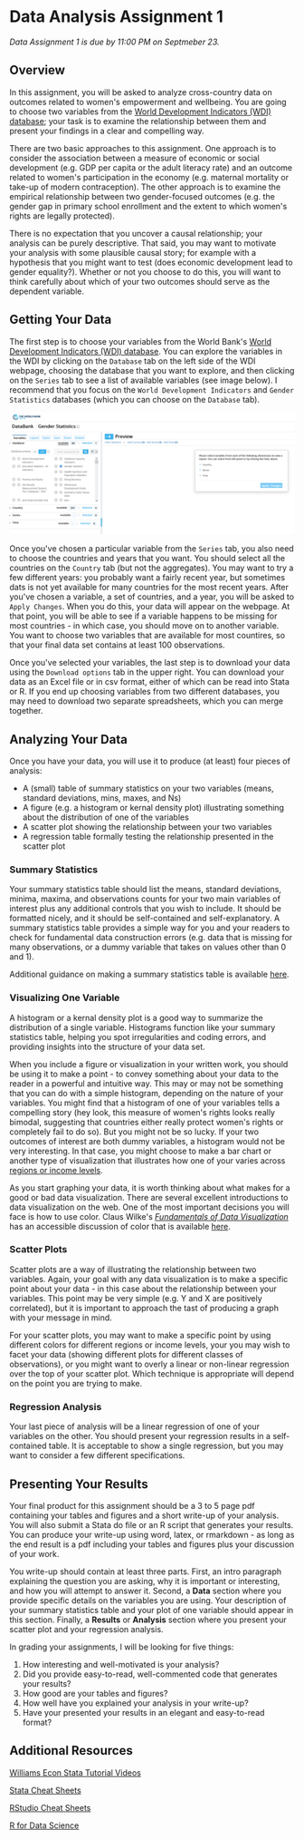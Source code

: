 # Data Analysis Assignment 1

_Data Assignment 1 is due by 11:00 PM on Septmeber 23._

## Overview

In this assignment, you will be asked to analyze cross-country data on outcomes related to women's empowerment and wellbeing.  You 
are going to choose two variables from the [World Development Indicators (WDI) database](https://databank.worldbank.org/source/world-development-indicators); 
your task is to examine the relationship between them and present your findings in a clear and compelling way.  

There are two basic approaches to this assignment.  One approach is to consider the association between a measure of economic or social development (e.g. GDP per capita or the adult literacy rate) and an outcome related to women's participation in the economy (e.g. maternal mortality or take-up of modern contraception).  The other approach is to examine the empirical relationship between two gender-focused outcomes (e.g. the gender gap in primary school enrollment and the extent to which women's rights are legally protected).  

There is no expectation that you uncover a causal relationship; your analysis can be purely descriptive.  That said, you may want to motivate your analysis with some plausible causal story; for example with a hypothesis that you might want to test (does economic development lead to gender equality?).  Whether or not you choose to do this, you will want to think carefully about which of your two outcomes should serve as the dependent variable.

## Getting Your Data

The first step is to choose your variables from the 
World Bank's [World Development Indicators (WDI) database](https://databank.worldbank.org/source/world-development-indicators).  You can explore the 
variables in the WDI by clicking on the `Database` tab on the left side of the WDI webpage, choosing the database that you want to explore, and 
then clicking on the `Series` tab to see a list of available variables (see image below).  I recommend that you focus on the `World Development Indicators` and `Gender Statistics` databases (which you can choose on the `Database` tab).

![WDI web interface](wdi1.png)

Once you've chosen a particular variable from the `Series` tab, you also need to choose the countries and years that you want.  You should select all the countries on the `Country` tab (but not the aggregates).  You may want to try a few different years:  you probably want a fairly recent year, but sometimes dats is not yet available for many countries for the most recent years.  After you've chosen a variable, a set of countries, and a year, you will be asked to `Apply Changes`.  When you do this, your data will appear on the webpage.  At that point, you will be able to see if a variable happens to be missing for most countries - in which case, you should move on to another variable.  You want to choose two variables that are available for most countires, so that your final data set contains at least 100 observations.  

Once you've selected your variables, the last step is to download your data using the `Download options` tab in the upper right.  You can download your data as an Excel file or in csv format, either of which can be read into Stata or R.  If you end up choosing variables from two different databases, you may need to download two separate spreadsheets, which you can merge together.  

## Analyzing Your Data

Once you have your data, you will use it to produce (at least) four pieces of analysis:

- A (small) table of summary statistics on your two variables (means, standard deviations, mins, maxes, and Ns)
- A figure (e.g. a histogram or kernal density plot) illustrating something about the distribution of one of the variables
- A scatter plot showing the relationship between your two variables
- A regression table formally testing the relationship presented in the scatter plot

### Summary Statistics

Your summary statistics table should list the means, standard deviations, minima, maxima, and observations counts 
for your two main variables of interest plus any additional controls that you wish to include.  It should be 
formatted nicely, and it should be self-contained and self-explanatory.  A summary statistics table provides a simple 
way for you and your readers to check for fundamental data construction errors (e.g. data that is missing for many observations, 
or a dummy variable that takes on values other than 0 and 1).

Additional guidance on making a summary statistics table is available [here](https://pjakiela.github.io/stata/summ-stats-table.html).

### Visualizing One Variable 

A histogram or a kernal density plot is a good way to summarize the distribution of a single variable.  Histograms function like 
your summary statistics table, helping you spot irregularities and coding errors, and providing insights into the structure 
of your data set.  

When you include a figure or visualization in your written work, you should be using it to make a point - to convey something 
about your data to the reader in a powerful and intuitive way.  This may or may not be something that you can do with a simple 
histogram, depending on the nature of your variables.  You might find that a histogram of one of your variables tells 
a compelling story (hey look, this measure of women's rights looks really bimodal, suggesting that countries either really 
protect women's rights or completely fail to do so).  But you might not be so lucky.  If your two outcomes of interest 
are both dummy variables, a histogram would not be very interesting.  In that case, you might choose to make a bar chart or another 
type of visualization that illustrates how one of your varies across 
[regions or income levels](https://datahelpdesk.worldbank.org/knowledgebase/articles/906519-world-bank-country-and-lending-groups).  

As you start graphing your data, it is worth thinking about what makes for a good or bad data visualization.  There are several excellent 
introductions to data visualization on the web.  One of the most important decisions you will face is how to use color.  Claus Wilke's 
[_Fundamentals of Data Visualization_](https://clauswilke.com/dataviz/index.html) has 
an accessible discussion of color that is available [here](https://clauswilke.com/dataviz/color-basics.html).

### Scatter Plots

Scatter plots are a way of illustrating the relationship between two variables.  Again, your goal with any data visualization 
is to make a specific point about your data - in this case about the relationship between your variables.  This point may be very simple 
(e.g. Y and X are positively correlated), but it is important to approach the tast of producing a graph with your message in mind.  

For your scatter plots, you may want to make a specific point by using different colors for different regions or income levels, your you may wish to 
facet your data (showing different plots for different classes of observations), or you might want to overly a linear or non-linear regression 
over the top of your scatter plot.  Which technique is appropriate will depend on the point you are trying to make.  

### Regression Analysis

Your last piece of analysis will be a linear regression of one of your variables on the other.  You should present your regression results 
in a self-contained table.  It is acceptable to show a single regression, but you may want to consider a few different specifications.  

## Presenting Your Results

Your final product for this assignment should be a 3 to 5 page pdf containing your tables and figures and a short write-up of your analysis. You 
will also submit a Stata do file or an R script that generates your results.  You can produce your write-up using word, latex, or rmarkdown - as long as 
the end result is a pdf including your tables and figures plus your discussion of your work.

You write-up should contain at least three parts.  First, an intro paragraph explaining the question you are asking, why it is important or interesting, 
and how you will attempt to answer it.  Second, a **Data** section where you provide specific details on the variables you are using.  Your description of 
your summary statistics table and your plot of one variable should appear in this section.  Finally, a **Results** or **Analysis** section where you 
present your scatter plot and your regression analysis.

In grading your assignments, I will be looking for five things:

1. How interesting and well-motivated is your analysis?
2. Did you provide easy-to-read, well-commented code that generates your results?
3. How good are your tables and figures?  
4. How well have you explained your analysis in your write-up?
5. Have your presented your results in an elegant and easy-to-read format?

## Additional Resources

[Williams Econ Stata Tutorial Videos](https://pjakiela.github.io/stata/)

[Stata Cheat Sheets](https://www.stata.com/bookstore/stata-cheat-sheets/)

[RStudio Cheat Sheets](https://www.rstudio.com/resources/cheatsheets/)

[R for Data Science](https://r4ds.had.co.nz/)


